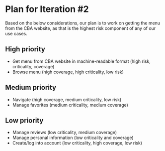 # Plan for Iteration #2

Based on the below considerations, our plan is to work on getting the menu from the
CBA website, as that is the highest risk component of any of our use cases.

## High priority
* Get menu from CBA website in machine-readable format (high risk, criticality, coverage)
* Browse menu (high coverage, high criticality, low risk)

## Medium priority
* Navigate (high coverage, medium criticality, low risk)
* Manage favorites (medium criticality, medium coverage)

## Low priority
* Manage reviews (low criticality, medium coverage)
* Manage personal information (low criticality and coverage)
* Create/log into account (low criticality, high coverage, low risk)
